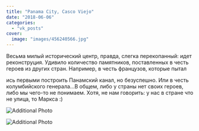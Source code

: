 ```yaml
---
title: "Panama City, Casco Viejo"
date: "2018-06-06"
categories: 
  - "vk_posts"
cover:
  image: "images/456240566.jpg"
---
```


Весьма милый исторический центр, правда, слегка перекопанный: идет реконструция. Удивило количество памятников, поставленных в честь героев из других стран. Например, в честь французов, которые пытал

<!--more--> ись первыми построить Панамский канал, но безуспешно. Или в честь колумбийского генерала...В общем, либо у страны нет своих героев, либо мы чего-то не понимаем. Хотя, не нам говорить: у нас в стране что не улица, то Маркса :)

![Additional Photo](https://vodpop.ru/wp-content/uploads/2023/07/456240567.jpg)

![Additional Photo](https://vodpop.ru/wp-content/uploads/2023/07/456240568.jpg)
